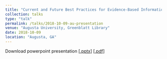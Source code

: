 ```yaml
---
title: "Current and Future Best Practices for Evidence-Based Information Seeking for Nursing"
collection: talks
type: "talk"
permalink: /talks/2018-10-09-au-presentation
venue: "Augusta University, Greenblatt Library"
date: 2018-10-09
location: "Augusta, GA"
---
```

Download powerpoint presentation [[.pptx]](https://academic.mattweirick.com/files/au-presentation-20181009.pptx) [[.pdf]](https://academic.mattweirick.com/files/au-presentation-20181009.pdf)
